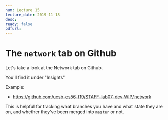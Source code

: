 ```yaml
---
num: Lecture 15
lecture_date: 2019-11-18
desc:
ready: false
pdfurl:
---
```



# The `network` tab on Github

Let's take a look at the Network tab on Github.

You'll find it under "Insights"

Example:
* <https://github.com/ucsb-cs56-f19/STAFF-lab07-dev-WIP/network>

This is helpful for tracking what branches you have and what state they are on, and whether they've been merged into `master` or not.
